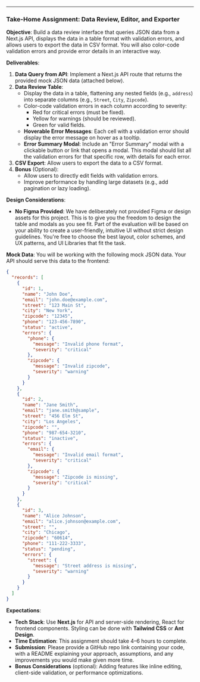 ---

### **Take-Home Assignment: Data Review, Editor, and Exporter**

**Objective**: Build a data review interface that queries JSON data from a Next.js API, displays the data in a table format with validation errors, and allows users to export the data in CSV format. You will also color-code validation errors and provide error details in an interactive way.

**Deliverables**:

1. **Data Query from API**: Implement a Next.js API route that returns the provided mock JSON data (attached below).
2. **Data Review Table**:
    - Display the data in a table, flattening any nested fields (e.g., `address`) into separate columns (e.g., `Street`, `City`, `Zipcode`).
    - Color-code validation errors in each column according to severity:
        - Red for critical errors (must be fixed).
        - Yellow for warnings (should be reviewed).
        - Green for valid fields.
    - **Hoverable Error Messages**: Each cell with a validation error should display the error message on hover as a tooltip.
    - **Error Summary Modal**: Include an "Error Summary" modal with a clickable button or link that opens a modal. This modal should list all the validation errors for that specific row, with details for each error.
3. **CSV Export**: Allow users to export the data to a CSV format.
4. **Bonus** (Optional):
    - Allow users to directly edit fields with validation errors.
    - Improve performance by handling large datasets (e.g., add pagination or lazy loading).


**Design Considerations**:

- **No Figma Provided**: We have deliberately not provided Figma or design assets for this project. This is to give you the freedom to design the table and modals as you see fit. Part of the evaluation will be based on your ability to create a user-friendly, intuitive UI without strict design guidelines. You're free to choose the best layout, color schemes, and UX patterns, and UI Libraries that fit the task.


**Mock Data**: You will be working with the following mock JSON data. Your API should serve this data to the frontend:

```json
{
  "records": [
    {
      "id": 1,
      "name": "John Doe",
      "email": "john.doe@example.com",
      "street": "123 Main St",
      "city": "New York",
      "zipcode": "12345",
      "phone": "123-456-7890",
      "status": "active",
      "errors": {
        "phone": {
          "message": "Invalid phone format",
          "severity": "critical"
        },
        "zipcode": {
          "message": "Invalid zipcode",
          "severity": "warning"
        }
      }
    },
    {
      "id": 2,
      "name": "Jane Smith",
      "email": "jane.smith@sample",
      "street": "456 Elm St",
      "city": "Los Angeles",
      "zipcode": "",
      "phone": "987-654-3210",
      "status": "inactive",
      "errors": {
        "email": {
          "message": "Invalid email format",
          "severity": "critical"
        },
        "zipcode": {
          "message": "Zipcode is missing",
          "severity": "critical"
        }
      }
    },
    {
      "id": 3,
      "name": "Alice Johnson",
      "email": "alice.johnson@example.com",
      "street": "",
      "city": "Chicago",
      "zipcode": "60614",
      "phone": "111-222-3333",
      "status": "pending",
      "errors": {
        "street": {
          "message": "Street address is missing",
          "severity": "warning"
        }
      }
    }
  ]
}

```

**Expectations**:

- **Tech Stack**: Use **Next.js** for API and server-side rendering, React for frontend components. Styling can be done with **Tailwind CSS** or **Ant Design**.
- **Time Estimation**: This assignment should take 4–6 hours to complete.
- **Submission**: Please provide a GitHub repo link containing your code, with a README explaining your approach, assumptions, and any improvements you would make given more time.
- **Bonus Considerations** (optional): Adding features like inline editing, client-side validation, or performance optimizations.


